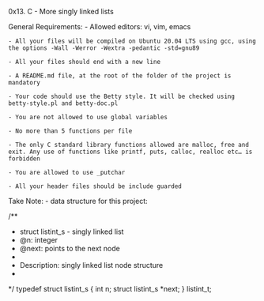 0x13. C - More singly linked lists


General Requirements:
	- Allowed editors: vi, vim, emacs
	
	- All your files will be compiled on Ubuntu 20.04 LTS using gcc, using the options -Wall -Werror -Wextra -pedantic -std=gnu89

	- All your files should end with a new line

	- A README.md file, at the root of the folder of the project is mandatory

	- Your code should use the Betty style. It will be checked using betty-style.pl and betty-doc.pl

	- You are not allowed to use global variables
	
	- No more than 5 functions per file

	- The only C standard library functions allowed are malloc, free and exit. Any use of functions like printf, puts, calloc, realloc etc… is forbidden

	- You are allowed to use _putchar

	- All your header files should be include guarded

Take Note:
     - data structure for this project:

/**
 * struct listint_s - singly linked list
 * @n: integer
 * @next: points to the next node
 *
 * Description: singly linked list node structure
 * 
 */
typedef struct listint_s
{
    int n;
    struct listint_s *next;
} listint_t;